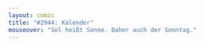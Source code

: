 ```yaml
---
layout: comic
title: "#2944: Kalender"
mouseover: "Sol heißt Sonne. Daher auch der Sonntag."
---
```

